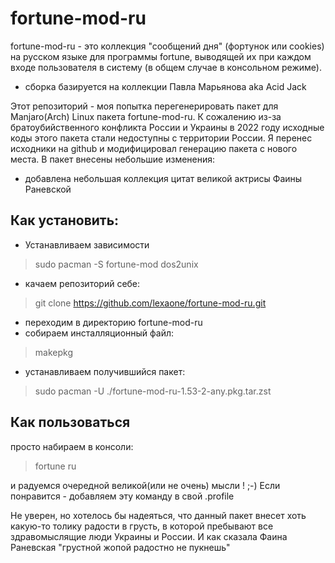 # fortune-mod-ru
fortune-mod-ru - это коллекция "сообщений дня" (фортунок или cookies) на
русском языке для программы fortune, выводящей их при каждом входе пользователя
в систему (в общем случае в консольном режиме).
+ сборка базируется на коллекции Павла Марьянова aka Acid Jack


Этот репозиторий - моя попытка перегенерировать пакет для Manjaro(Arch) Linux пакета fortune-mod-ru.
К сожалению из-за братоубийственного конфликта России и Украины в 2022 году исходные коды этого пакета стали недоступны с территории России. 
Я перенес исходники на github и модифицировал генерацию пакета с нового места.
В пакет внесены небольшие изменения:
+ добавлена небольшая коллекция цитат великой актрисы Фаины Раневской

## Как установить:
 * Устанавливаем зависимости 
 > sudo pacman -S fortune-mod dos2unix
 * качаем репозиторий себе:
 > git clone https://github.com/lexaone/fortune-mod-ru.git
 * переходим в директорию fortune-mod-ru
 * собираем инсталляционный файл:
 > makepkg
 * устанавливаем получившийся пакет:
 > sudo pacman -U ./fortune-mod-ru-1.53-2-any.pkg.tar.zst
## Как пользоваться
просто набираем в консоли:
> fortune ru

и радуемся очередной великой(или не очень) мысли ! ;-)
Если понравится - добавляем эту команду в свой .profile

Не уверен, но хотелось бы надеяться, что данный пакет внесет хоть какую-то толику радости в грусть, в которой пребывают все здравомыслящие люди Украины и России. И как сказала Фаина Раневская "грустной жопой радостно не пукнешь" 


